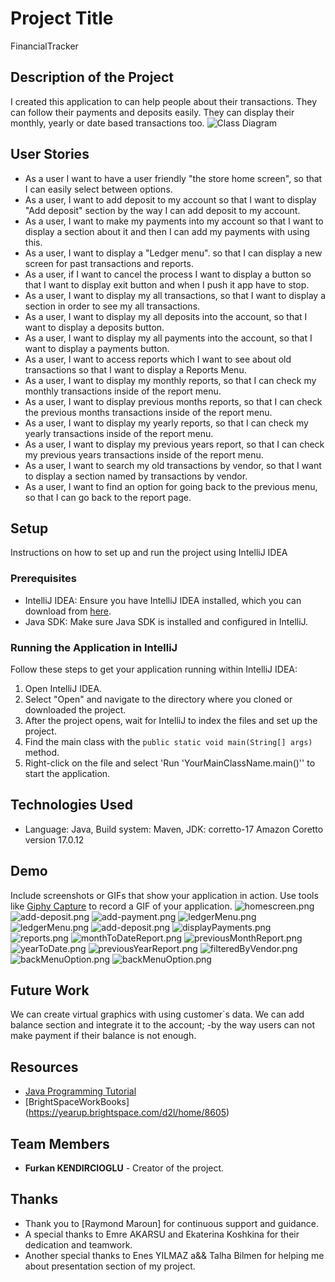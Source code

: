 # Project Title
FinancialTracker

## Description of the Project

I created this application to can help people about their transactions.
They can follow their payments and deposits easily.
They can display their monthly, yearly or date based transactions too.
![Class Diagram](path/to/your/class_diagram.png)

## User Stories
- As a user I want to have a user friendly "the store home screen", so that I can easily select between options.
- As a user, I want to add deposit to my account so that I want to display "Add deposit" section by the way I can add deposit to my account.
- As a user, I want to make my payments into my account so that I want to display a section about it and then I can add my payments with using this.
- As a user, I want to display a "Ledger menu". so that I can display a new screen for past transactions and reports.
- As a user, if I want to cancel the process I want to display a button so that I want to display exit button and when I push it app have to stop.
- As a user, I want to display my all transactions, so that I want to display a section in order to see my all transactions.
- As a user, I want to display my all deposits into the account, so that I want to display a deposits button.
- As a user, I want to display my all payments into the account, so that I want to display a payments button.
- As a user, I want to access reports which I want to see about old transactions so that I want to display a Reports Menu.
- As a user, I want to display my monthly reports, so that I can check my monthly transactions inside of the report menu.
- As a user, I want to display previous months reports, so that I can check the previous months transactions inside of the report menu.
- As a user, I want to display my yearly reports, so that I can check my yearly transactions inside of the report menu.
- As a user, I want to display my previous years report, so that I can check my previous years transactions inside of the report menu.
- As a user, I want to search my old transactions by vendor, so that I want to display a section named by transactions by vendor.
- As a user, I want to find an option for going back to the previous menu, so that I can go back to the report page.



## Setup
Instructions on how to set up and run the project using IntelliJ IDEA
### Prerequisites

- IntelliJ IDEA: Ensure you have IntelliJ IDEA installed, which you can download from [here](https://www.jetbrains.com/idea/download/).
- Java SDK: Make sure Java SDK is installed and configured in IntelliJ.

### Running the Application in IntelliJ

Follow these steps to get your application running within IntelliJ IDEA:

1. Open IntelliJ IDEA.
2. Select "Open" and navigate to the directory where you cloned or downloaded the project.
3. After the project opens, wait for IntelliJ to index the files and set up the project.
4. Find the main class with the `public static void main(String[] args)` method.
5. Right-click on the file and select 'Run 'YourMainClassName.main()'' to start the application.

## Technologies Used

- Language: Java, Build system: Maven, JDK: corretto-17 Amazon Coretto version 17.0.12

## Demo

Include screenshots or GIFs that show your application in action. Use tools like [Giphy Capture](https://giphy.com/apps/giphycapture) to record a GIF of your application.
![homescreen.png](imgs%2Fhomescreen.png)
![add-deposit.png](imgs%2Fadd-deposit.png)
![add-payment.png](imgs%2Fadd-payment.png)
![ledgerMenu.png](imgs%2FledgerMenu.png)
![ledgerMenu.png](imgs%2FledgerMenu.png)
![add-deposit.png](imgs%2Fadd-deposit.png)
![displayPayments.png](imgs%2FdisplayPayments.png)
![reports.png](imgs%2Freports.png)
![monthToDateReport.png](imgs%2FmonthToDateReport.png)
![previousMonthReport.png](imgs%2FpreviousMonthReport.png)
![yearToDate.png](imgs%2FyearToDate.png)
![previousYearReport.png](imgs%2FpreviousYearReport.png)
![filteredByVendor.png](imgs%2FfilteredByVendor.png)
![backMenuOption.png](imgs%2FbackMenuOption.png)
![backMenuOption.png](imgs%2FbackMenuOption.png)
## Future Work
We can create virtual graphics with using customer`s data.
We can add balance section and integrate it to the account;
-by the way users can not make payment if their balance is not enough.

## Resources

- [Java Programming Tutorial](https://www.w3schools.com/java/default.asp)
- [BrightSpaceWorkBooks] (https://yearup.brightspace.com/d2l/home/8605)

## Team Members

- **Furkan KENDIRCIOGLU** - Creator of the project.

## Thanks

- Thank you to [Raymond Maroun] for continuous support and guidance.
- A special thanks to Emre AKARSU and Ekaterina Koshkina for their dedication and teamwork.
- Another special thanks to Enes YILMAZ a&& Talha Bilmen for helping me about presentation section of my project. 